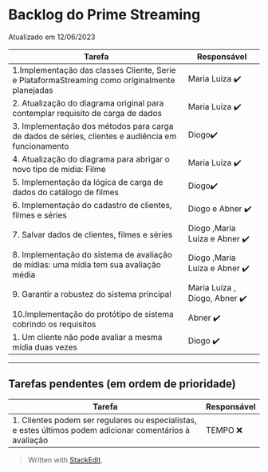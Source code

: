 # Backlog do Prime Streaming
Atualizado em 12/06/2023

| Tarefa      | Responsável |
| ----------- | ----------- |
| 1.Implementação das classes Cliente, Serie e PlataformaStreaming como originalmente planejadas    | Maria Luiza ✔️  |
| 2. Atualização do diagrama original para contemplar requisito de carga de dados | Maria Luiza ✔️       |
| 3. Implementação dos métodos para carga de dados de séries, clientes e audiência em funcionamento  | Diogo✔️       |
| 4. Atualização do diagrama para abrigar o novo tipo de mídia: Filme | Maria Luiza ✔️       |
| 5. Implementação da lógica de carga de dados do catálogo de filmes |  Diogo✔️       |
| 6. Implementação do cadastro de clientes, filmes e séries | Diogo e Abner ✔️       |
| 7. Salvar dados de clientes, filmes e séries |  Diogo ,Maria Luiza e Abner ✔️      |
| 8. Implementação do sistema de avaliação de mídias: uma mídia tem sua avaliação média | Diogo ,Maria Luiza e Abner ✔️      |
| 9. Garantir a robustez do sistema principal    | Maria Luiza , Diogo, Abner ✔️      |
| 10.Implementação do protótipo de sistema cobrindo os requisitos   | Abner ✔️    |
| 1. Um cliente não pode avaliar a mesma mídia duas vezes  | Diogo ✔️ | 
----

## Tarefas pendentes (em ordem de prioridade)

| Tarefa      | Responsável |
| ----------- | ----------- |
| 1. Clientes podem ser regulares ou especialistas, e estes últimos podem adicionar comentários à avaliação |  TEMPO ❌ |

> Written with [StackEdit](https://stackedit.io/).

